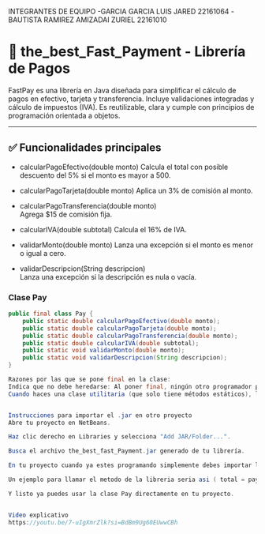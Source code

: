 INTEGRANTES DE EQUIPO
-GARCIA GARCIA LUIS JARED 22161064
-BAUTISTA RAMIREZ AMIZADAI ZURIEL 22161010


# 💸 the_best_Fast_Payment - Librería de Pagos

FastPay es una librería en Java diseñada para simplificar el cálculo de pagos en efectivo, tarjeta y transferencia. Incluye validaciones integradas y cálculo de impuestos (IVA). Es reutilizable, clara y cumple con principios de programación orientada a objetos.

---

## ✅ Funcionalidades principales

- calcularPagoEfectivo(double monto) 
  Calcula el total con posible descuento del 5% si el monto es mayor a 500.

- calcularPagoTarjeta(double monto)
  Aplica un 3% de comisión al monto.

- calcularPagoTransferencia(double monto)  
  Agrega $15 de comisión fija.

- calcularIVA(double subtotal)
  Calcula el 16% de IVA.

- validarMonto(double monto)
  Lanza una excepción si el monto es menor o igual a cero.

- validarDescripcion(String descripcion)  
  Lanza una excepción si la descripción es nula o vacía.



### Clase Pay
```java
public final class Pay {
    public static double calcularPagoEfectivo(double monto);
    public static double calcularPagoTarjeta(double monto);
    public static double calcularPagoTransferencia(double monto);
    public static double calcularIVA(double subtotal);
    public static void validarMonto(double monto);
    public static void validarDescripcion(String descripcion);
}

Razones por las que se pone final en la clase:
Indica que no debe heredarse: Al poner final, ningún otro programador podrá extender esa clase.
Cuando haces una clase utilitaria (que solo tiene métodos estáticos), lo mejor es marcarla como final y no permitir que se cree un objeto de esa clase.


Instrucciones para importar el .jar en otro proyecto
Abre tu proyecto en NetBeans.

Haz clic derecho en Libraries y selecciona "Add JAR/Folder...".

Busca el archivo the_best_fast_Payment.jar generado de tu librería.

En tu proyecto cuando ya estes programando simplemente debes importar la librería (import com.the_best_Fast_Payment.pay;)

Un ejemplo para llamar el metodo de la libreria seria asi ( total = pay.calcularPagoTarjeta(monto);)

Y listo ya puedes usar la clase Pay directamente en tu proyecto.


Video explicativo
https://youtu.be/7-uIgXmrZlk?si=BdBm9Ug60EUwwCBh




